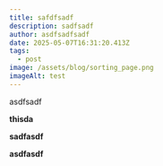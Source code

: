 ```yaml
---
title: safdfsadf
description: sadfsadf
author: asdfsadfsadf
date: 2025-05-07T16:31:20.413Z
tags:
  - post
image: /assets/blog/sorting_page.png
imageAlt: test
---
```

a﻿sdfsadf

**t﻿hisda**

**s﻿adfasdf**

**a﻿sdfasdf**